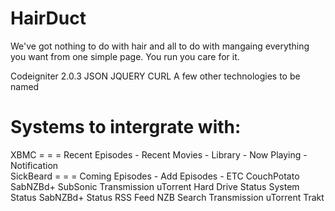 HairDuct
===========

We've got nothing to do with hair and all to do with mangaing everything you want from one simple page. You run you care for it.

Codeigniter 2.0.3
JSON
JQUERY
CURL 
A few other technologies to be named


Systems to intergrate with:
======
 XBMC = = =  Recent Episodes - Recent Movies - Library - Now Playing - Notification   
 SickBeard = = = Coming Episodes - Add Episodes - ETC
 CouchPotato
 SabNZBd+
 SubSonic
 Transmission
 uTorrent
 Hard Drive Status
 System Status
 SabNZBd+ Status
 RSS Feed
 NZB Search
 Transmission
 uTorrent
 Trakt
